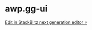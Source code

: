 # awp.gg-ui

[Edit in StackBlitz next generation editor ⚡️](https://stackblitz.com/~/github.com/PanaviaTheSecondComing/awp.gg-ui)